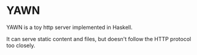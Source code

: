 # YAWN

YAWN is a toy http server implemented in Haskell. 

It can serve static content and files, but doesn't follow the HTTP protocol too closely.
